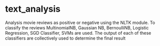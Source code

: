 # text_analysis
Analysis movie reviews as positive or negative using the NLTK module.
To classify the reviews MultinomialNB, Gaussian NB, BernoulliNB, Logistic Regression, SGD Classifier, SVMs are used.
The output of each of these classifiers are collectively used to determine the final result
